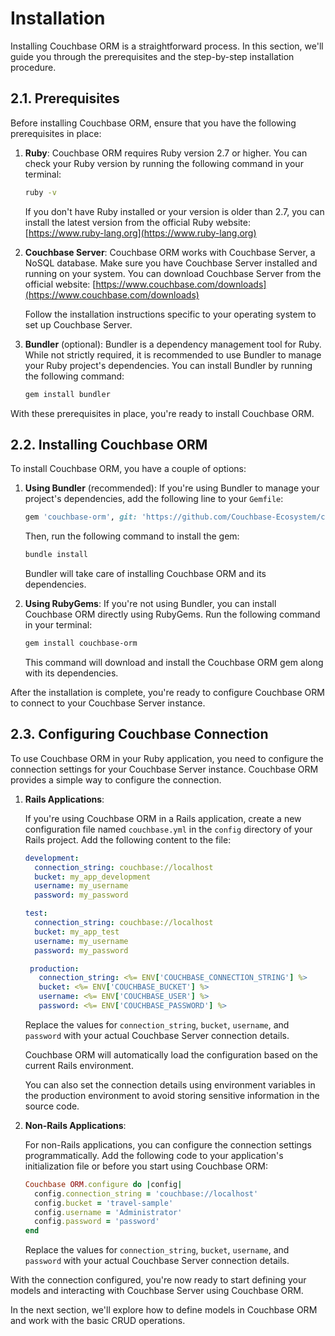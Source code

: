 # Installation

Installing Couchbase ORM is a straightforward process. In this section, we'll guide you through the prerequisites and the step-by-step installation procedure.

## 2.1. Prerequisites

Before installing Couchbase ORM, ensure that you have the following prerequisites in place:

1. **Ruby**: Couchbase ORM requires Ruby version 2.7 or higher. You can check your Ruby version by running the following command in your terminal:

   ```sh
   ruby -v
   ```

   If you don't have Ruby installed or your version is older than 2.7, you can install the latest version from the official Ruby website: [https://www.ruby-lang.org](https://www.ruby-lang.org)

2. **Couchbase Server**: Couchbase ORM works with Couchbase Server, a NoSQL database. Make sure you have Couchbase Server installed and running on your system. You can download Couchbase Server from the official website: [https://www.couchbase.com/downloads](https://www.couchbase.com/downloads)

   Follow the installation instructions specific to your operating system to set up Couchbase Server.

3. **Bundler** (optional): Bundler is a dependency management tool for Ruby. While not strictly required, it is recommended to use Bundler to manage your Ruby project's dependencies. You can install Bundler by running the following command:

   ```sh
   gem install bundler
   ```

With these prerequisites in place, you're ready to install Couchbase ORM.

## 2.2. Installing Couchbase ORM

To install Couchbase ORM, you have a couple of options:

1. **Using Bundler** (recommended): If you're using Bundler to manage your project's dependencies, add the following line to your `Gemfile`:

   ```ruby
   gem 'couchbase-orm', git: 'https://github.com/Couchbase-Ecosystem/couchbase-ruby-orm'
   ```

   Then, run the following command to install the gem:

   ```sh
   bundle install
   ```

   Bundler will take care of installing Couchbase ORM and its dependencies.

2. **Using RubyGems**: If you're not using Bundler, you can install Couchbase ORM directly using RubyGems. Run the following command in your terminal:

   ```sh
   gem install couchbase-orm
   ```

   This command will download and install the Couchbase ORM gem along with its dependencies.

After the installation is complete, you're ready to configure Couchbase ORM to connect to your Couchbase Server instance.

## 2.3. Configuring Couchbase Connection

To use Couchbase ORM in your Ruby application, you need to configure the connection settings for your Couchbase Server instance. Couchbase ORM provides a simple way to configure the connection.

1. **Rails Applications**:

   If you're using Couchbase ORM in a Rails application, create a new configuration file named `couchbase.yml` in the `config` directory of your Rails project. Add the following content to the file:

   ```yaml
   development:
     connection_string: couchbase://localhost
     bucket: my_app_development
     username: my_username
     password: my_password

   test:
     connection_string: couchbase://localhost
     bucket: my_app_test
     username: my_username
     password: my_password

    production:
      connection_string: <%= ENV['COUCHBASE_CONNECTION_STRING'] %>
      bucket: <%= ENV['COUCHBASE_BUCKET'] %>
      username: <%= ENV['COUCHBASE_USER'] %>
      password: <%= ENV['COUCHBASE_PASSWORD'] %>
   ```

   Replace the values for `connection_string`, `bucket`, `username`, and `password` with your actual Couchbase Server connection details.

   Couchbase ORM will automatically load the configuration based on the current Rails environment.

   You can also set the connection details using environment variables in the production environment to avoid storing sensitive information in the source code.

2. **Non-Rails Applications**:

   For non-Rails applications, you can configure the connection settings programmatically. Add the following code to your application's initialization file or before you start using Couchbase ORM:

   ```ruby
   Couchbase ORM.configure do |config|
     config.connection_string = 'couchbase://localhost'
     config.bucket = 'travel-sample'
     config.username = 'Administrator'
     config.password = 'password'
   end
   ```

   Replace the values for `connection_string`, `bucket`, `username`, and `password` with your actual Couchbase Server connection details.

With the connection configured, you're now ready to start defining your models and interacting with Couchbase Server using Couchbase ORM.

In the next section, we'll explore how to define models in Couchbase ORM and work with the basic CRUD operations.
